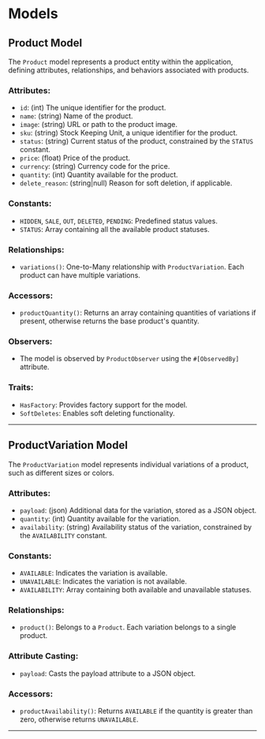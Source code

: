 # Models

## Product Model

The `Product` model represents a product entity within the application, defining attributes, relationships, and behaviors associated with products.

### Attributes:
- `id`: (int) The unique identifier for the product.
- `name`: (string) Name of the product.
- `image`: (string) URL or path to the product image.
- `sku`: (string) Stock Keeping Unit, a unique identifier for the product.
- `status`: (string) Current status of the product, constrained by the `STATUS` constant.
- `price`: (float) Price of the product.
- `currency`: (string) Currency code for the price.
- `quantity`: (int) Quantity available for the product.
- `delete_reason`: (string|null) Reason for soft deletion, if applicable.

### Constants:
- `HIDDEN`, `SALE`, `OUT`, `DELETED`, `PENDING`: Predefined status values.
- `STATUS`: Array containing all the available product statuses.

### Relationships:
- `variations()`: One-to-Many relationship with `ProductVariation`. Each product can have multiple variations.

### Accessors:
- `productQuantity()`: Returns an array containing quantities of variations if present, otherwise returns the base product's quantity.

### Observers:
- The model is observed by `ProductObserver` using the `#[ObservedBy]` attribute.

### Traits:
- `HasFactory`: Provides factory support for the model.
- `SoftDeletes`: Enables soft deleting functionality.

---

## ProductVariation Model

The `ProductVariation` model represents individual variations of a product, such as different sizes or colors.

### Attributes:
- `payload`: (json) Additional data for the variation, stored as a JSON object.
- `quantity`: (int) Quantity available for the variation.
- `availability`: (string) Availability status of the variation, constrained by the `AVAILABILITY` constant.

### Constants:
- `AVAILABLE`: Indicates the variation is available.
- `UNAVAILABLE`: Indicates the variation is not available.
- `AVAILABILITY`: Array containing both available and unavailable statuses.

### Relationships:
- `product()`: Belongs to a `Product`. Each variation belongs to a single product.

### Attribute Casting:
- `payload`: Casts the payload attribute to a JSON object.

### Accessors:
- `productAvailability()`: Returns `AVAILABLE` if the quantity is greater than zero, otherwise returns `UNAVAILABLE`.

---
